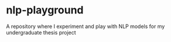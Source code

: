 # nlp-playground
A repository where I experiment and play with NLP models for my undergraduate thesis project

